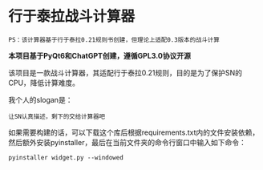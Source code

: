 # 行于泰拉战斗计算器
    PS：该计算器基于行于泰拉0.21规则书创建，但理论上适配0.3版本的战斗计算

**本项目基于PyQt6和ChatGPT创建，遵循GPL3.0协议开源**

该项目是一款战斗计算器，其适配行于泰拉0.21规则，目的是为了保护SN的CPU，降低计算难度。

我个人的slogan是：

    让SN认真描述，剩下的交给计算器吧

如果需要构建的话，可以下载这个库后根据requirements.txt内的文件安装依赖，然后额外安装pyinstaller，最后在当前文件夹的命令行窗口中输入如下命令：
    
    pyinstaller widget.py --windowed